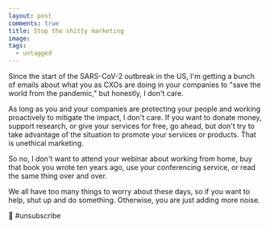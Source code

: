 ```yaml
---
layout: post
comments: true
title: Stop the shitty marketing
image:
tags:
  - untagged
---
```


Since the start of the SARS-CoV-2 outbreak in the US, I'm getting a bunch of emails about what you as CXOs are doing in your companies to "save the world from the pandemic," but honestly, I don't care.

As long as you and your companies are protecting your people and working proactively to mitigate the impact, I don't care. If you want to donate money, support research, or give your services for free, go ahead, but don't try to take advantage of the situation to promote your services or products. That is unethical marketing.

So no, I don't want to attend your webinar about working from home, buy that book you wrote ten years ago, use your conferencing service, or read the same thing over and over.

We all have too many things to worry about these days, so if you want to help, shut up and do something.  Otherwise, you are just adding more noise.

🖕 #unsubscribe